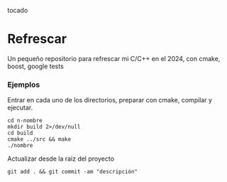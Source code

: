 tocado
# Refrescar

Un pequeño repositorio para refrescar mi C/C++ en el 2024, con cmake, boost, google tests

### Ejemplos

Entrar en cada uno de los directorios, preparar con cmake, compilar y ejecutar.

```shell
cd n-nombre
mkdir build 2>/dev/null
cd build
cmake ../src && make
./nombre
```

Actualizar desde la raiz del proyecto

```shell
git add . && git commit -am "descripción"
```

